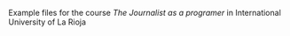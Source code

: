 Example files for the course _The Journalist as a programer_ in International University of La Rioja
